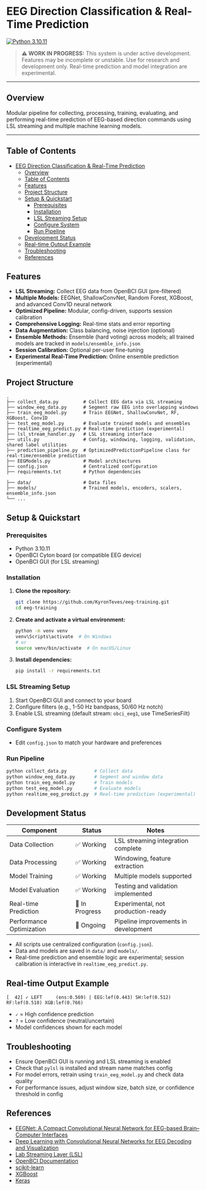 # EEG Direction Classification & Real-Time Prediction

[![Python 3.10.11](https://img.shields.io/badge/python-3.10.11-blue.svg)](https://www.python.org/downloads/release/python-31011/)

> **⚠️ WORK IN PROGRESS:** This system is under active development. Features may be incomplete or unstable. Use for research and development only. Real-time prediction and model integration are experimental.

---

## Overview

Modular pipeline for collecting, processing, training, evaluating, and performing real-time prediction of EEG-based direction commands using LSL streaming and multiple machine learning models.

---

## Table of Contents

- [EEG Direction Classification \& Real-Time Prediction](#eeg-direction-classification--real-time-prediction)
  - [Overview](#overview)
  - [Table of Contents](#table-of-contents)
  - [Features](#features)
  - [Project Structure](#project-structure)
  - [Setup \& Quickstart](#setup--quickstart)
    - [Prerequisites](#prerequisites)
    - [Installation](#installation)
    - [LSL Streaming Setup](#lsl-streaming-setup)
    - [Configure System](#configure-system)
    - [Run Pipeline](#run-pipeline)
  - [Development Status](#development-status)
  - [Real-time Output Example](#real-time-output-example)
  - [Troubleshooting](#troubleshooting)
  - [References](#references)

## Features

- **LSL Streaming:** Collect EEG data from OpenBCI GUI (pre-filtered)
- **Multiple Models:** EEGNet, ShallowConvNet, Random Forest, XGBoost, and advanced Conv1D neural network
- **Optimized Pipeline:** Modular, config-driven, supports session calibration
- **Comprehensive Logging:** Real-time stats and error reporting
- **Data Augmentation:** Class balancing, noise injection (optional)
- **Ensemble Methods:** Ensemble (hard voting) across models; all trained models are tracked in `models/ensemble_info.json`
- **Session Calibration:** Optional per-user fine-tuning
- **Experimental Real-Time Prediction:** Online ensemble prediction (experimental)

## Project Structure

```text
.
├── collect_data.py         # Collect EEG data via LSL streaming
├── window_eeg_data.py      # Segment raw EEG into overlapping windows
├── train_eeg_model.py      # Train EEGNet, ShallowConvNet, RF, XGBoost, Conv1D
├── test_eeg_model.py       # Evaluate trained models and ensembles
├── realtime_eeg_predict.py # Real-time prediction (experimental)
├── lsl_stream_handler.py   # LSL streaming interface
├── utils.py                # Config, windowing, logging, validation, shared label utilities
├── prediction_pipeline.py  # OptimizedPredictionPipeline class for real-time/ensemble prediction
├── EEGModels.py            # Model architectures
├── config.json             # Centralized configuration
├── requirements.txt        # Python dependencies

├── data/                   # Data files
├── models/                 # Trained models, encoders, scalers, ensemble_info.json
└── ...
```

## Setup & Quickstart

### Prerequisites

- Python 3.10.11
- OpenBCI Cyton board (or compatible EEG device)
- OpenBCI GUI (for LSL streaming)

### Installation

1. **Clone the repository:**

   ```sh
   git clone https://github.com/KyronTeves/eeg-training.git
   cd eeg-training
   ```

2. **Create and activate a virtual environment:**

   ```sh
   python -m venv venv
   venv\Scripts\activate  # On Windows
   # or
   source venv/bin/activate  # On macOS/Linux
   ```

3. **Install dependencies:**

   ```sh
   pip install -r requirements.txt
   ```

### LSL Streaming Setup

1. Start OpenBCI GUI and connect to your board
2. Configure filters (e.g., 1-50 Hz bandpass, 50/60 Hz notch)
3. Enable LSL streaming (default stream: `obci_eeg1`, use TimeSeriesFilt)

### Configure System

- Edit `config.json` to match your hardware and preferences

### Run Pipeline

```sh
python collect_data.py          # Collect data
python window_eeg_data.py       # Segment and window data
python train_eeg_model.py       # Train models
python test_eeg_model.py        # Evaluate models
python realtime_eeg_predict.py  # Real-time prediction (experimental)
```

## Development Status

| Component                | Status        | Notes                                |
| ------------------------ | ------------- | ------------------------------------ |
| Data Collection          | ✅ Working     | LSL streaming integration complete   |
| Data Processing          | ✅ Working     | Windowing, feature extraction        |
| Model Training           | ✅ Working     | Multiple models supported            |
| Model Evaluation         | ✅ Working     | Testing and validation implemented   |
| Real-time Prediction     | 🚧 In Progress | Experimental, not production-ready   |
| Performance Optimization | 🚧 Ongoing     | Pipeline improvements in development |

- All scripts use centralized configuration (`config.json`).
- Data and models are saved in `data/` and `models/`.
- Real-time prediction and ensemble logic are experimental; session calibration is interactive in `realtime_eeg_predict.py`.

## Real-time Output Example

```text
[  42] ✓ LEFT     (ens:0.569) | EEG:lef(0.443) SH:lef(0.512) RF:lef(0.510) XGB:lef(0.766)
```

- `✓` = High confidence prediction
- `?` = Low confidence (neutral/uncertain)
- Model confidences shown for each model

## Troubleshooting

- Ensure OpenBCI GUI is running and LSL streaming is enabled
- Check that `pylsl` is installed and stream name matches config
- For model errors, retrain using `train_eeg_model.py` and check data quality
- For performance issues, adjust window size, batch size, or confidence threshold in config

## References

- [EEGNet: A Compact Convolutional Neural Network for EEG-based Brain–Computer Interfaces](https://doi.org/10.1088/1741-2552/aace8c)
- [Deep Learning with Convolutional Neural Networks for EEG Decoding and Visualization](https://onlinelibrary.wiley.com/doi/full/10.1002/hbm.23730)
- [Lab Streaming Layer (LSL)](https://labstreaminglayer.readthedocs.io/)
- [OpenBCI Documentation](https://docs.openbci.com/)
- [scikit-learn](https://scikit-learn.org/)
- [XGBoost](https://xgboost.readthedocs.io/)
- [Keras](https://keras.io/)
